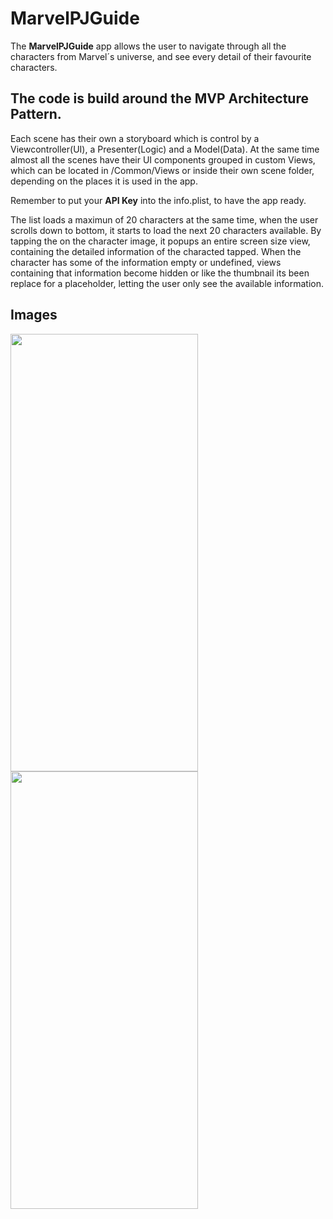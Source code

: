 # MarvelPJGuide
The **MarvelPJGuide** app allows the user to navigate through all the characters from Marvel´s universe, and see every detail of their favourite characters.

## The code is build around the **M****V****P** Architecture Pattern. 
Each scene has their own a storyboard which is control by a Viewcontroller(UI), a Presenter(Logic) and a Model(Data). At the same time almost all the scenes have their UI components grouped in custom Views, which can be located in /Common/Views or inside their own scene folder, depending on the places it is used in the app.

Remember to put your **API Key** into the info.plist, to have the app ready.

The list loads a maximun of 20 characters at the same time, when the user scrolls down to bottom, it starts to load the next 20 characters available.
By tapping the on the character image, it popups an entire screen size view, containing the detailed information of the characted tapped.
When the character has some of the information empty or undefined, views containing that information become hidden or like the thumbnail its been replace for a placeholder, letting the user only see the available information.

## Images
<img src="https://user-images.githubusercontent.com/32483817/122318461-5e6bf000-cf1f-11eb-96a5-0eec733230f9.png" width="300" height="700">  <img src="https://user-images.githubusercontent.com/32483817/122318472-63c93a80-cf1f-11eb-8482-af6554169f10.png" width="300" height="700">
